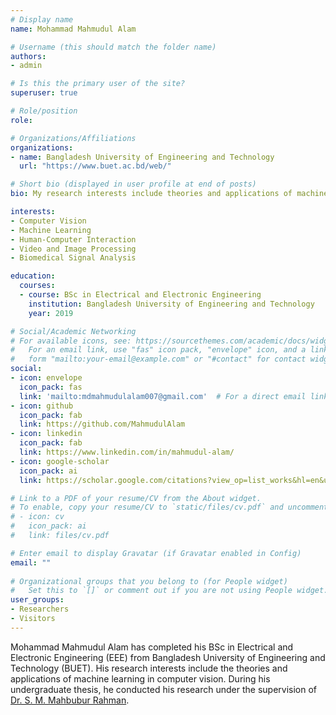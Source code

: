 ```yaml
---
# Display name
name: Mohammad Mahmudul Alam

# Username (this should match the folder name)
authors:
- admin

# Is this the primary user of the site?
superuser: true

# Role/position
role: 

# Organizations/Affiliations
organizations:
- name: Bangladesh University of Engineering and Technology
  url: "https://www.buet.ac.bd/web/"

# Short bio (displayed in user profile at end of posts)
bio: My research interests include theories and applications of machine learning in computer vision.

interests:
- Computer Vision
- Machine Learning
- Human-Computer Interaction
- Video and Image Processing 
- Biomedical Signal Analysis

education:
  courses:
  - course: BSc in Electrical and Electronic Engineering
    institution: Bangladesh University of Engineering and Technology
    year: 2019

# Social/Academic Networking
# For available icons, see: https://sourcethemes.com/academic/docs/widgets/#icons
#   For an email link, use "fas" icon pack, "envelope" icon, and a link in the
#   form "mailto:your-email@example.com" or "#contact" for contact widget.
social:
- icon: envelope
  icon_pack: fas
  link: 'mailto:mdmahmudulalam007@gmail.com'  # For a direct email link, use "mailto:test@example.org".
- icon: github
  icon_pack: fab
  link: https://github.com/MahmudulAlam
- icon: linkedin
  icon_pack: fab
  link: https://www.linkedin.com/in/mahmudul-alam/
- icon: google-scholar
  icon_pack: ai
  link: https://scholar.google.com/citations?view_op=list_works&hl=en&user=9z9HFSEAAAAJ

# Link to a PDF of your resume/CV from the About widget.
# To enable, copy your resume/CV to `static/files/cv.pdf` and uncomment the lines below.  
# - icon: cv
#   icon_pack: ai
#   link: files/cv.pdf

# Enter email to display Gravatar (if Gravatar enabled in Config)
email: ""
  
# Organizational groups that you belong to (for People widget)
#   Set this to `[]` or comment out if you are not using People widget.  
user_groups:
- Researchers
- Visitors
---
```


Mohammad Mahmudul Alam has completed his BSc in Electrical and Electronic Engineering (EEE) from Bangladesh University of Engineering and Technology (BUET). His research interests include the theories and applications of machine learning in computer vision. During his undergraduate thesis, he conducted his research under the supervision of [Dr. S. M. Mahbubur Rahman](http://mahbubur.buet.ac.bd).